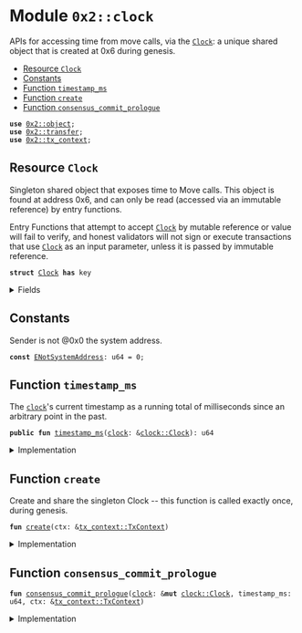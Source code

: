 
<a name="0x2_clock"></a>

# Module `0x2::clock`

APIs for accessing time from move calls, via the <code><a href="clock.md#0x2_clock_Clock">Clock</a></code>: a unique
shared object that is created at 0x6 during genesis.


-  [Resource `Clock`](#0x2_clock_Clock)
-  [Constants](#@Constants_0)
-  [Function `timestamp_ms`](#0x2_clock_timestamp_ms)
-  [Function `create`](#0x2_clock_create)
-  [Function `consensus_commit_prologue`](#0x2_clock_consensus_commit_prologue)


<pre><code><b>use</b> <a href="object.md#0x2_object">0x2::object</a>;
<b>use</b> <a href="transfer.md#0x2_transfer">0x2::transfer</a>;
<b>use</b> <a href="tx_context.md#0x2_tx_context">0x2::tx_context</a>;
</code></pre>



<a name="0x2_clock_Clock"></a>

## Resource `Clock`

Singleton shared object that exposes time to Move calls.  This
object is found at address 0x6, and can only be read (accessed
via an immutable reference) by entry functions.

Entry Functions that attempt to accept <code><a href="clock.md#0x2_clock_Clock">Clock</a></code> by mutable
reference or value will fail to verify, and honest validators
will not sign or execute transactions that use <code><a href="clock.md#0x2_clock_Clock">Clock</a></code> as an
input parameter, unless it is passed by immutable reference.


<pre><code><b>struct</b> <a href="clock.md#0x2_clock_Clock">Clock</a> <b>has</b> key
</code></pre>



<details>
<summary>Fields</summary>


<dl>
<dt>
<code>id: <a href="object.md#0x2_object_UID">object::UID</a></code>
</dt>
<dd>

</dd>
<dt>
<code>timestamp_ms: u64</code>
</dt>
<dd>
 The clock's timestamp, which is set automatically by a
 system transaction every time consensus commits a
 schedule, or by <code>mgo::clock::increment_for_testing</code> during
 testing.
</dd>
</dl>


</details>

<a name="@Constants_0"></a>

## Constants


<a name="0x2_clock_ENotSystemAddress"></a>

Sender is not @0x0 the system address.


<pre><code><b>const</b> <a href="clock.md#0x2_clock_ENotSystemAddress">ENotSystemAddress</a>: u64 = 0;
</code></pre>



<a name="0x2_clock_timestamp_ms"></a>

## Function `timestamp_ms`

The <code><a href="clock.md#0x2_clock">clock</a></code>'s current timestamp as a running total of
milliseconds since an arbitrary point in the past.


<pre><code><b>public</b> <b>fun</b> <a href="clock.md#0x2_clock_timestamp_ms">timestamp_ms</a>(<a href="clock.md#0x2_clock">clock</a>: &<a href="clock.md#0x2_clock_Clock">clock::Clock</a>): u64
</code></pre>



<details>
<summary>Implementation</summary>


<pre><code><b>public</b> <b>fun</b> <a href="clock.md#0x2_clock_timestamp_ms">timestamp_ms</a>(<a href="clock.md#0x2_clock">clock</a>: &<a href="clock.md#0x2_clock_Clock">Clock</a>): u64 {
    <a href="clock.md#0x2_clock">clock</a>.timestamp_ms
}
</code></pre>



</details>

<a name="0x2_clock_create"></a>

## Function `create`

Create and share the singleton Clock -- this function is
called exactly once, during genesis.


<pre><code><b>fun</b> <a href="clock.md#0x2_clock_create">create</a>(ctx: &<a href="tx_context.md#0x2_tx_context_TxContext">tx_context::TxContext</a>)
</code></pre>



<details>
<summary>Implementation</summary>


<pre><code><b>fun</b> <a href="clock.md#0x2_clock_create">create</a>(ctx: &TxContext) {
    <b>assert</b>!(<a href="tx_context.md#0x2_tx_context_sender">tx_context::sender</a>(ctx) == @0x0, <a href="clock.md#0x2_clock_ENotSystemAddress">ENotSystemAddress</a>);

    <a href="transfer.md#0x2_transfer_share_object">transfer::share_object</a>(<a href="clock.md#0x2_clock_Clock">Clock</a> {
        id: <a href="object.md#0x2_object_clock">object::clock</a>(),
        // Initialised <b>to</b> zero, but set <b>to</b> a real timestamp by a
        // system transaction before it can be witnessed by a <b>move</b>
        // call.
        timestamp_ms: 0,
    })
}
</code></pre>



</details>

<a name="0x2_clock_consensus_commit_prologue"></a>

## Function `consensus_commit_prologue`



<pre><code><b>fun</b> <a href="clock.md#0x2_clock_consensus_commit_prologue">consensus_commit_prologue</a>(<a href="clock.md#0x2_clock">clock</a>: &<b>mut</b> <a href="clock.md#0x2_clock_Clock">clock::Clock</a>, timestamp_ms: u64, ctx: &<a href="tx_context.md#0x2_tx_context_TxContext">tx_context::TxContext</a>)
</code></pre>



<details>
<summary>Implementation</summary>


<pre><code><b>fun</b> <a href="clock.md#0x2_clock_consensus_commit_prologue">consensus_commit_prologue</a>(
    <a href="clock.md#0x2_clock">clock</a>: &<b>mut</b> <a href="clock.md#0x2_clock_Clock">Clock</a>,
    timestamp_ms: u64,
    ctx: &TxContext,
) {
    // Validator will make a special system call <b>with</b> sender set <b>as</b> 0x0.
    <b>assert</b>!(<a href="tx_context.md#0x2_tx_context_sender">tx_context::sender</a>(ctx) == @0x0, <a href="clock.md#0x2_clock_ENotSystemAddress">ENotSystemAddress</a>);

    <a href="clock.md#0x2_clock">clock</a>.timestamp_ms = timestamp_ms
}
</code></pre>



</details>
